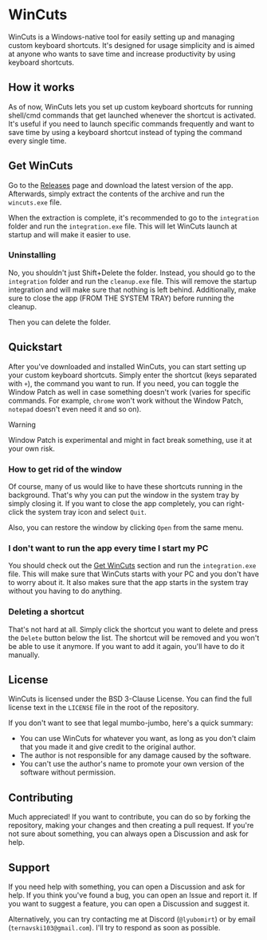 # WinCuts

WinCuts is a Windows-native tool for easily setting up and managing custom keyboard shortcuts. It's designed for usage simplicity and is aimed at anyone who wants to save time and increase productivity by using keyboard shortcuts. 

## How it works

As of now, WinCuts lets you set up custom keyboard shortcuts for running shell/cmd commands that get launched whenever the shortcut is activated. It's useful if you need to launch specific commands frequently and want to save time by using a keyboard shortcut instead of typing the command every single time.

## Get WinCuts

Go to the [Releases](https://github.com/LyubomirT/wincuts/releases) page and download the latest version of the app. Afterwards, simply extract the contents of the archive and run the `wincuts.exe` file.

When the extraction is complete, it's recommended to go to the `integration` folder and run the `integration.exe` file. This will let WinCuts launch at startup and will make it easier to use.

### Uninstalling

No, you shouldn't just Shift+Delete the folder. Instead, you should go to the `integration` folder and run the `cleanup.exe` file. This will remove the startup integration and will make sure that nothing is left behind. Additionally, make sure to close the app (FROM THE SYSTEM TRAY) before running the cleanup.

Then you can delete the folder.

## Quickstart

After you've downloaded and installed WinCuts, you can start setting up your custom keyboard shortcuts. Simply enter the shortcut (keys separated with `+`), the command you want to run. If you need, you can toggle the Window Patch as well in case something doesn't work (varies for specific commands. For example, `chrome` won't work without the Window Patch, `notepad` doesn't even need it and so on).

> [!WARNING]
> Window Patch is experimental and might in fact break something, use it at your own risk.

### How to get rid of the window

Of course, many of us would like to have these shortcuts running in the background. That's why you can put the window in the system tray by simply closing it. If you want to close the app completely, you can right-click the system tray icon and select `Quit`.

Also, you can restore the window by clicking `Open` from the same menu.

### I don't want to run the app every time I start my PC

You should check out the [Get WinCuts](#get-wincuts) section and run the `integration.exe` file. This will make sure that WinCuts starts with your PC and you don't have to worry about it. It also makes sure that the app starts in the system tray without you having to do anything.

### Deleting a shortcut

That's not hard at all. Simply click the shortcut you want to delete and press the `Delete` button below the list. The shortcut will be removed and you won't be able to use it anymore. If you want to add it again, you'll have to do it manually.

## License

WinCuts is licensed under the BSD 3-Clause License. You can find the full license text in the `LICENSE` file in the root of the repository.

If you don't want to see that legal mumbo-jumbo, here's a quick summary:

- You can use WinCuts for whatever you want, as long as you don't claim that you made it and give credit to the original author.
- The author is not responsible for any damage caused by the software.
- You can't use the author's name to promote your own version of the software without permission.

## Contributing

Much appreciated! If you want to contribute, you can do so by forking the repository, making your changes and then creating a pull request. If you're not sure about something, you can always open a Discussion and ask for help.

## Support

If you need help with something, you can open a Discussion and ask for help. If you think you've found a bug, you can open an Issue and report it. If you want to suggest a feature, you can open a Discussion and suggest it.

Alternatively, you can try contacting me at Discord (`@lyubomirt`) or by email (`ternavski103@gmail.com`). I'll try to respond as soon as possible. 